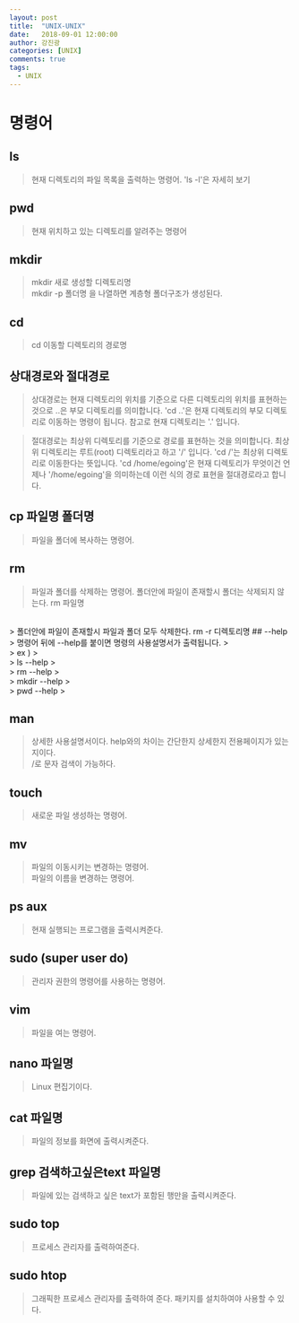 ```yaml
---
layout: post
title:  "UNIX-UNIX"
date:   2018-09-01 12:00:00
author: 강진광
categories: [UNIX]
comments: true
tags:
  - UNIX
---
```

# 명령어

## ls 

> 현재 디렉토리의 파일 목록을 출력하는 명령어. 'ls -l'은 자세히 보기

## pwd

> 현재 위치하고 있는 디렉토리를 알려주는 명령어

## mkdir 

> mkdir 새로 생성할 디렉토리명
> <Br>
> mkdir -p 폴더명 을 나열하면 계층형 폴더구조가 생성된다. 

## cd

> cd 이동할 디렉토리의 경로명

## 상대경로와 절대경로

> 상대경로는 현재 디렉토리의 위치를 기준으로 다른 디렉토리의 위치를 표현하는 것으로 ..은 부모 디렉토리를 의미합니다. 'cd ..'은 현재 디렉토리의 부모 디렉토리로 이동하는 명령이 됩니다. 참고로 현재 디렉토리는 '.' 입니다. 

> 절대경로는 최상위 디렉토리를 기준으로 경로를 표현하는 것을 의미합니다. 최상위 디렉토리는 루트(root) 디렉토리라고 하고 '/' 입니다. 'cd /'는 최상위 디렉토리로 이동한다는 뜻입니다. 'cd /home/egoing'은 현재 디렉토리가 무엇이건 언제나 '/home/egoing'을 의미하는데 이런 식의 경로 표현을 절대경로라고 합니다. 

## cp 파일명 폴더명
> 파일을 폴더에 복사하는 명령어.
## rm

> 파일과 폴더를 삭제하는 명령어. 폴더안에 파일이 존재할시 폴더는 삭제되지 않는다. rm 파일명  
<br>
> 폴더안에 파일이 존재할시 파일과 폴더 모두 삭제한다. rm -r 디렉토리명
## --help
> 명령어 뒤에 --help를 붙이면 명령의 사용설명서가 출력됩니다. 
> <br>
> ex )
> <br>
> ls --help
> <br>
> rm --help
> <br>
> mkdir --help
> <br>
> pwd --help
> <br>

## man
> 상세한 사용설명서이다. help와의 차이는 간단한지 상세한지 전용페이지가 있는지이다.
> <br>
> /로 문자 검색이 가능하다. 

## touch
> 새로운 파일 생성하는 명령어.

## mv 
> 파일의 이동시키는 변경하는 명령어.
> <br>
> 파일의 이름을 변경하는 명령어.

## ps aux
> 현재 실행되는 프로그램을 출력시켜준다.
## sudo (super user do)
> 관리자 권한의 명령어를 사용하는 명령어.

## vim 
> 파일을 여는 명령어.

## nano 파일명
> Linux 편집기이다.

## cat 파일명
> 파일의 정보를 화면에 출력시켜준다.

## grep 검색하고싶은text 파일명
> 파일에 있는 검색하고 싶은 text가 포함된 행만을 출력시켜준다.

## sudo top
> 프로세스 관리자를 출력하여준다.

## sudo htop
> 그래픽한 프로세스 관리자를 출력하여 준다. 패키지를 설치하여야 사용할 수 있다. 


